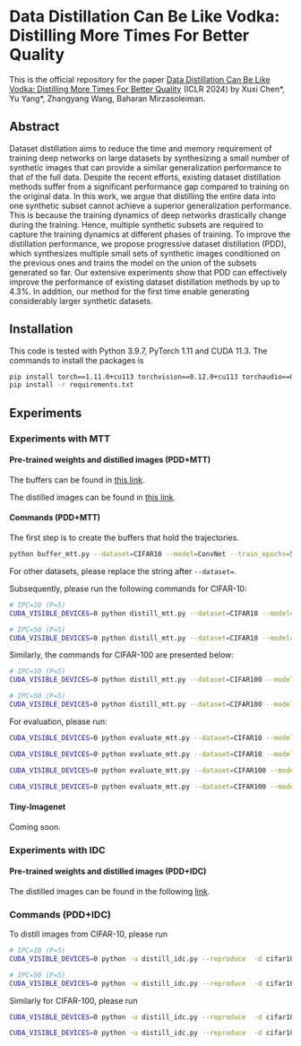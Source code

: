 # Data Distillation Can Be Like Vodka: Distilling More Times For Better Quality

This is the official repository for the paper [Data Distillation Can Be Like Vodka: Distilling More Times For Better Quality](https://openreview.net/forum?id=1NHgmKqOzZ) (ICLR 2024) by Xuxi Chen*, Yu Yang*, Zhangyang Wang, Baharan Mirzasoleiman.

## Abstract

Dataset distillation aims to reduce the time and memory requirement of training deep networks on large datasets by synthesizing a small number of synthetic images that can provide a similar generalization performance to that of the full data. Despite the recent efforts, existing dataset distillation methods suffer from a significant performance gap compared to training on the original data. In this work, we argue that distilling the entire data into one synthetic subset cannot achieve a superior generalization performance. This is because the training dynamics of deep networks drastically change during the training. Hence, multiple synthetic subsets are required to capture the training dynamics at different phases of training. To improve the distillation performance, we propose progressive dataset distillation (PDD), which synthesizes multiple small sets of synthetic images conditioned on the previous ones and trains the model on the union of the subsets generated so far. Our extensive experiments show that PDD can effectively improve the performance of existing dataset distillation methods by up to 4.3%. In addition, our method for the first time enable generating considerably larger synthetic datasets.

## Installation

This code is tested with Python 3.9.7, PyTorch 1.11 and CUDA 11.3. The commands to install the packages is

```bash
pip install torch==1.11.0+cu113 torchvision==0.12.0+cu113 torchaudio==0.11.0 --extra-index-url https://download.pytorch.org/whl/cu113
pip install -r requirements.txt
```

## Experiments

### Experiments with MTT

#### Pre-trained weights and distilled images (PDD+MTT)

The buffers can be found in [this link](https://drive.google.com/drive/folders/1ZKamN6ledxEnmLyya4Mbl57Fu_H1Axb6?usp=sharing).

The distilled images can be found in [this link](https://drive.google.com/drive/folders/1OKnCiKO78-MOuMXRJWGyE3uV69t2kIMV?usp=sharing).

#### Commands (PDD+MTT)

The first step is to create the buffers that hold the trajectories.

```bash
python buffer_mtt.py --dataset=CIFAR10 --model=ConvNet --train_epochs=50 --num_experts=100 --zca --data_path=data
```

For other datasets, please replace the string after `--dataset=`.

Subsequently, please run the following commands for CIFAR-10:

```bash
# IPC=10 (P=5)
CUDA_VISIBLE_DEVICES=0 python distill_mtt.py --dataset=CIFAR10 --model=ConvNet --ipc=10 --syn_steps=30 --expert_epochs=2 --max_start_epoch=15 --zca --lr_img=1000 --lr_lr=1e-05 --lr_teacher=0.01 --num_intervals 5 --root_log_dir logged_files

# IPC=50 (P=5)
CUDA_VISIBLE_DEVICES=0 python distill_mtt.py --dataset=CIFAR10 --model=ConvNet --ipc=2 --syn_steps=50 --expert_epochs=2 --max_start_epoch=5 --zca --lr_img=1000 --lr_lr=1e-07 --lr_teacher=0.01 --num_intervals 5 --root_log_dir logged_files 
```

Similarly, the commands for CIFAR-100 are presented below:

```bash
# IPC=10 (P=5)
CUDA_VISIBLE_DEVICES=0 python distill_mtt.py --dataset=CIFAR100 --model=ConvNet --ipc=2 --syn_steps=20 --expert_epochs=3 --max_start_epoch=20 --zca --lr_img=1000 --lr_lr=1e-05 --lr_teacher=0.01 --num_intervals 5 --root_log_dir logged_files 

# IPC=50 (P=5)
CUDA_VISIBLE_DEVICES=0 python distill_mtt.py --dataset=CIFAR100 --model=ConvNet --ipc=10 --syn_steps=20 --expert_epochs=2 --max_start_epoch=20 --zca --lr_img=1000 --lr_lr=1e-05 --lr_teacher=0.01 --num_intervals 5 --root_log_dir logged_files --batch_syn 512 
```

For evaluation, please run:

```bash
CUDA_VISIBLE_DEVICES=0 python evaluate_mtt.py --dataset=CIFAR10 --model=ConvNet --ipc=2 --syn_steps=50 --expert_epochs=2 --max_start_epoch=5 --zca --lr_img=1000 --lr_lr=1e-07 --lr_teacher=0.01 --num_intervals 5 --num_experts 5 --override_load_path CIFAR10_ConvNet_S_ipc2_max5_syn50_real2_img1000.0_1e-07_0.01_increase_zca --save_path logged_files --epoch_eval_train 500 --save_model_prefix temp

CUDA_VISIBLE_DEVICES=0 python evaluate_mtt.py --dataset=CIFAR10 --model=ConvNet --ipc=10 --syn_steps=20 --expert_epochs=2 --max_start_epoch=15 --zca --lr_img=1000 --lr_lr=1e-05 --lr_teacher=0.01 --num_intervals 5 --num_experts 5 --override_load_path CIFAR10_ConvNet_S_ipc10_max15_syn30_real2_img1000.0_1e-05_0.01_increase_zca --save_path logged_files --epoch_eval_train 500 --save_model_prefix temp

CUDA_VISIBLE_DEVICES=0 python evaluate_mtt.py --dataset=CIFAR100 --model=ConvNet --ipc=2 --syn_steps=20 --expert_epochs=3 --max_start_epoch=20 --zca --lr_img=1000 --lr_lr=1e-05 --lr_teacher=0.01 --num_intervals 5 --num_experts 5 --override_load_path CIFAR100_ConvNet_S_ipc2_max20_syn20_real3_img1000.0_1e-05_0.01_increase_zca --save_path logged_files --epoch_eval_train 500 --save_model_prefix temp

CUDA_VISIBLE_DEVICES=0 python evaluate_mtt.py --dataset=CIFAR100 --model=ConvNet --ipc=10 --syn_steps=20 --expert_epochs=2 --max_start_epoch=20 --zca --lr_img=1000 --lr_lr=1e-05 --lr_teacher=0.01 --num_intervals 5 --num_experts 5 --override_load_path CIFAR100_ConvNet_S_ipc10_max20_syn20_real2_img1000.0_1e-05_0.01_increase_zca --save_path logged_files --epoch_eval_train 500 --save_model_prefix temp
```

#### Tiny-Imagenet

Coming soon.

### Experiments with IDC

#### Pre-trained weights and distilled images (PDD+IDC)

The distilled images can be found in the following [link](https://drive.google.com/drive/folders/1uyrRHFt5MX_cnZFKOFJ8ouE_Vtt7_Fg9?usp=sharing).

### Commands (PDD+IDC)

To distill images from CIFAR-10, please run

```bash
# IPC=10 (P=5)
CUDA_VISIBLE_DEVICES=0 python -u distill_idc.py --reproduce  -d cifar10 -f 2 --ipc 2 --data_dir data --tag iterative_increase_faster --start-interval 0 --niter 2000 

# IPC=50 (P=5)
CUDA_VISIBLE_DEVICES=0 python -u distill_idc.py --reproduce  -d cifar10 -f 2 --ipc 10 --data_dir data --tag iterative_increase_faster --start-interval 0 --niter 2000 
```

Similarly for CIFAR-100, please run

```bash
CUDA_VISIBLE_DEVICES=0 python -u distill_idc.py --reproduce  -d cifar10 -f 2 --ipc 2 --data_dir data --tag iterative_increase_faster --start-interval 0 --niter 1000 

CUDA_VISIBLE_DEVICES=0 python -u distill_idc.py --reproduce  -d cifar10 -f 2 --ipc 10 --data_dir data --tag iterative_increase_faster --start-interval 0 --niter 1000 
```

